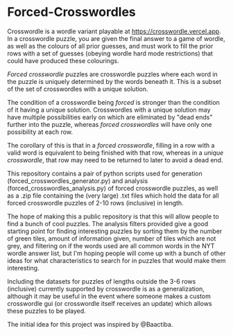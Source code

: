 # Forced-Crosswordles
Crosswordle is a wordle variant playable at https://crosswordle.vercel.app. In a crosswordle puzzle, you are given the final answer to a game of wordle, as well as the colours of all prior guesses, and must work to fill the prior rows with a set of guesses (obeying wordle hard mode restrictions) that could have produced these colourings.

*Forced crosswordle* puzzles are crosswordle puzzles where each word in the puzzle is uniquely determined by the words beneath it. This is a subset of the set of crosswordles with a unique solution.

The condition of a crosswordle being *forced* is stronger than the condition of it having a unique solution. Crosswordles with a unique solution may have multiple possibilities early on which are eliminated by "dead ends" further into the puzzle, whereas *forced crosswordles* will have only one possibility at each row. 

The corollary of this is that in a *forced crosswordle*, filling in a row with a valid word is equivalent to being finished with that row, whereas in a *unique crosswordle*, that row may need to be returned to later to avoid a dead end.

This repository contains a pair of python scripts used for generation (forced_crosswordles_generator.py) and analysis (forced_crosswordles_analysis.py) of forced crosswordle puzzles, as well as a .zip file containing the (very large) .txt files which hold the data for all forced crosswordle puzzles of 2-10 rows (inclusive) in length.

The hope of making this a public repository is that this will allow people to find a bunch of cool puzzles. The analysis filters provided give a good starting point for finding interesting puzzles by sorting them by the number of green tiles, amount of information given, number of tiles which are not grey, and filtering on if the words used are all common words in the NYT wordle answer list, but I'm hoping people will come up with a bunch of other ideas for what characteristics to search for in puzzles that would make them interesting.

Including the datasets for puzzles of lengths outside the 3-6 rows (inclusive) currently supported by crosswordle is as a generalization, although it may be useful in the event where someone makes a custom crosswordle gui (or crosswordle itself receives an update) which allows these puzzles to be played.

The initial idea for this project was inspired by @Baactiba.
